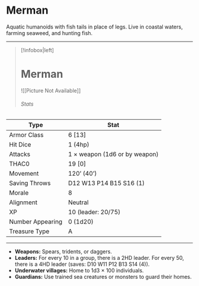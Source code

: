 # Merman

Aquatic humanoids with fish tails in place of legs. Live in coastal waters, farming seaweed, and hunting fish.

------
> [!infobox|left] 
>  # Merman 
>  ![[Picture Not Available]] 
>  ###### Stats 
| Type                    | Stat        |
| ---------------- | ------------------------------ | 
| Armor Class     | 6 [13]                        |
| Hit Dice         | 1 (4hp)                       |
| Attacks          | 1 × weapon (1d6 or by weapon) |
| THAC0            | 19 [0]                        |
| Movement         | 120’ (40’)                    |
| Saving Throws    | D12 W13 P14 B15 S16 (1)       |
| Morale           | 8                             |
| Alignment        | Neutral                       |
| XP               | 10 (leader: 20/75)            |
| Number Appearing | 0 (1d20)                      |
| Treasure Type    | A                             |

------

- **Weapons:** Spears, tridents, or daggers.
- **Leaders:** For every 10 in a group, there is a 2HD leader. For every 50, there is a 4HD leader (saves: D10 W11 P12 B13 S14 (4)).
- **Underwater villages:** Home to 1d3 × 100 individuals.
- **Guardians:** Use trained sea creatures or monsters to guard their homes.